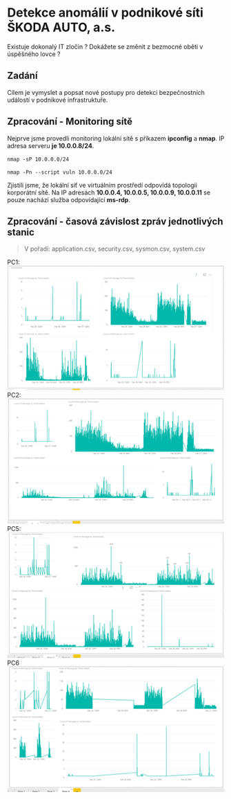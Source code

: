 # Detekce anomálií v podnikové síti ŠKODA AUTO, a.s.
Existuje dokonalý IT zločin ? Dokážete se změnit z bezmocné oběti v úspěšného lovce ?
## Zadání
Cílem je vymyslet a popsat nové postupy pro detekci bezpečnostních událostí v podnikové infrastruktuře. 
## Zpracování - Monitoring sítě
Nejprve jsme provedli monitoring lokální sítě s příkazem **ipconfig** a **nmap**.
IP adresa serveru **je 10.0.0.8/24**.
```
nmap -sP 10.0.0.0/24
```
```
nmap -Pn --script vuln 10.0.0.0/24
```
Zjistili jsme, že lokální síť ve virtuálním prostředí odpovídá topologii korporátní sítě.
Na IP adresách **10.0.0.4, 10.0.0.5, 10.0.0.9, 10.0.0.11** se pouze nachází služba odpovídající **ms-rdp**.
## Zpracování - časová závislost zpráv jednotlivých stanic
> V pořadí: application.csv, security.csv, sysmon.csv, system.csv

PC1:
![PC1](PC-1.PNG)
PC2:
![PC2](PC-2.PNG)
PC5:
![PC5](PC-3.PNG)
PC6
![PC6](PC-4.PNG)

